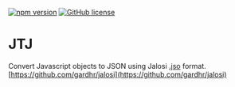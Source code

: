 [![npm version](https://badge.fury.io/js/jtj.png)](https://badge.fury.io/js/jtj)
[![GitHub license](https://img.shields.io/badge/license-MIT-blue.png)](https://opensource.org/licenses/MIT)

# JTJ

Convert Javascript objects to JSON using Jalosi [.jso](https://github.com/gardhr/jalosi/wiki/JSO-file-format) format. [https://github.com/gardhr/jalosi](https://github.com/gardhr/jalosi)
